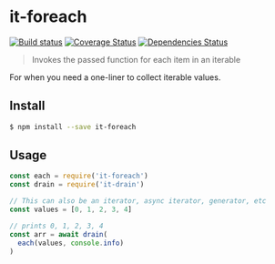 # it-foreach

[![Build status](https://github.com/achingbrain/it/actions/workflows/test.yml/badge.svg?branch=master)](https://github.com/achingbrain/it/actions/workflows/test.yml) [![Coverage Status](https://coveralls.io/repos/github/achingbrain/it/badge.svg?branch=master)](https://coveralls.io/github/achingbrain/it?branch=master) [![Dependencies Status](https://david-dm.org/achingbrain/it/status.svg?path=packages/it-foreach)](https://david-dm.org/achingbrain/it?path=packages/it-foreach)

> Invokes the passed function for each item in an iterable

For when you need a one-liner to collect iterable values.

## Install

```sh
$ npm install --save it-foreach
```

## Usage

```javascript
const each = require('it-foreach')
const drain = require('it-drain')

// This can also be an iterator, async iterator, generator, etc
const values = [0, 1, 2, 3, 4]

// prints 0, 1, 2, 3, 4
const arr = await drain(
  each(values, console.info)
)
```
